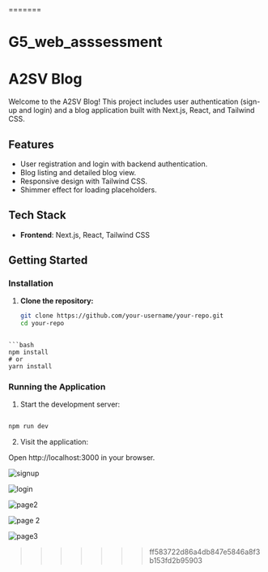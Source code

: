 =======
# G5_web_asssessment

# A2SV Blog

Welcome to the A2SV Blog! This project includes user authentication (sign-up and login) and a blog application built with Next.js, React, and Tailwind CSS.


## Features

- User registration and login with backend authentication.
- Blog listing and detailed blog view.
- Responsive design with Tailwind CSS.
- Shimmer effect for loading placeholders.

## Tech Stack

- **Frontend**: Next.js, React, Tailwind CSS


## Getting Started


### Installation

1. **Clone the repository:**

   ```bash
   git clone https://github.com/your-username/your-repo.git
   cd your-repo
```

```bash
npm install
# or
yarn install

```

### Running the Application

1. Start the development server:

```bash

npm run dev
```

2. Visit the application:

Open http://localhost:3000 in your browser.


![signup](https://github.com/user-attachments/assets/37ff7923-09fd-4337-a633-ae1b1147a84f)

![login](https://github.com/user-attachments/assets/ccaea61e-4c07-436e-a0cc-b500078c881a)

![page2](https://github.com/user-attachments/assets/e9233001-2edb-4baa-8ac9-4c8a87c11211)

![page 2](https://github.com/user-attachments/assets/21991715-c3d9-4034-9959-95a40d57e556)

![page3](https://github.com/user-attachments/assets/48896266-1d85-4fe2-b4cc-3ccaf6c71f7a)




>>>>>>> ff583722d86a4db847e5846a8f3b153fd2b95903
